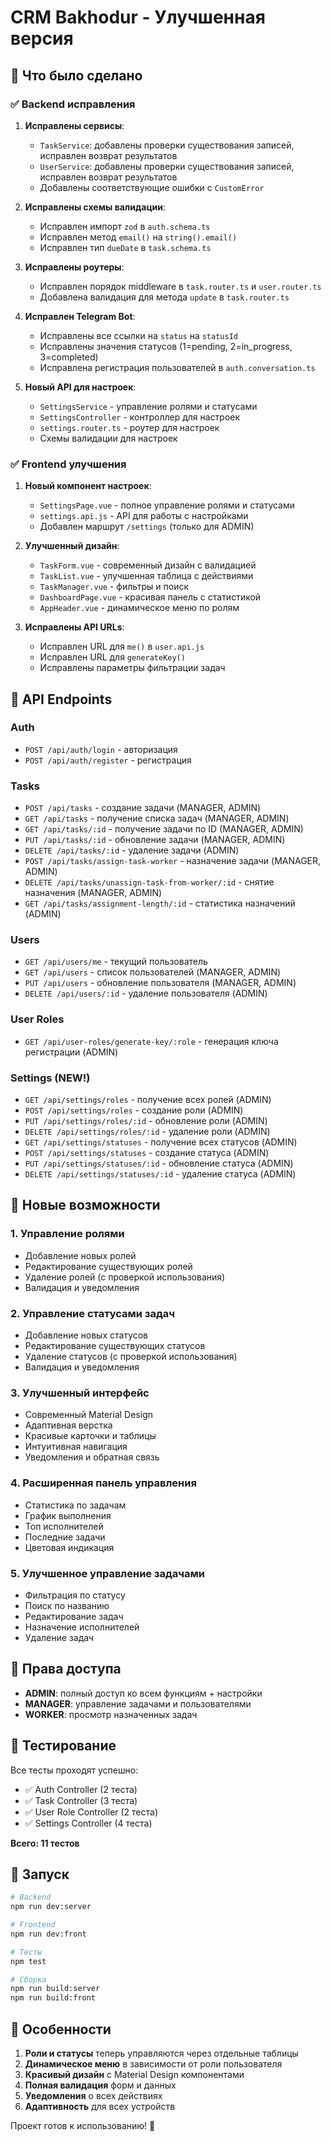 # CRM Bakhodur - Улучшенная версия

## 🚀 Что было сделано

### ✅ Backend исправления

1. **Исправлены сервисы**:
   - `TaskService`: добавлены проверки существования записей, исправлен возврат результатов
   - `UserService`: добавлены проверки существования записей, исправлен возврат результатов
   - Добавлены соответствующие ошибки с `CustomError`

2. **Исправлены схемы валидации**:
   - Исправлен импорт `zod` в `auth.schema.ts`
   - Исправлен метод `email()` на `string().email()`
   - Исправлен тип `dueDate` в `task.schema.ts`

3. **Исправлены роутеры**:
   - Исправлен порядок middleware в `task.router.ts` и `user.router.ts`
   - Добавлена валидация для метода `update` в `task.router.ts`

4. **Исправлен Telegram Bot**:
   - Исправлены все ссылки на `status` на `statusId`
   - Исправлены значения статусов (1=pending, 2=in_progress, 3=completed)
   - Исправлена регистрация пользователей в `auth.conversation.ts`

5. **Новый API для настроек**:
   - `SettingsService` - управление ролями и статусами
   - `SettingsController` - контроллер для настроек
   - `settings.router.ts` - роутер для настроек
   - Схемы валидации для настроек

### ✅ Frontend улучшения

1. **Новый компонент настроек**:
   - `SettingsPage.vue` - полное управление ролями и статусами
   - `settings.api.js` - API для работы с настройками
   - Добавлен маршрут `/settings` (только для ADMIN)

2. **Улучшенный дизайн**:
   - `TaskForm.vue` - современный дизайн с валидацией
   - `TaskList.vue` - улучшенная таблица с действиями
   - `TaskManager.vue` - фильтры и поиск
   - `DashboardPage.vue` - красивая панель с статистикой
   - `AppHeader.vue` - динамическое меню по ролям

3. **Исправлены API URLs**:
   - Исправлен URL для `me()` в `user.api.js`
   - Исправлен URL для `generateKey()`
   - Исправлены параметры фильтрации задач

## 🔧 API Endpoints

### Auth
- `POST /api/auth/login` - авторизация
- `POST /api/auth/register` - регистрация

### Tasks
- `POST /api/tasks` - создание задачи (MANAGER, ADMIN)
- `GET /api/tasks` - получение списка задач (MANAGER, ADMIN)
- `GET /api/tasks/:id` - получение задачи по ID (MANAGER, ADMIN)
- `PUT /api/tasks/:id` - обновление задачи (MANAGER, ADMIN)
- `DELETE /api/tasks/:id` - удаление задачи (ADMIN)
- `POST /api/tasks/assign-task-worker` - назначение задачи (MANAGER, ADMIN)
- `DELETE /api/tasks/unassign-task-from-worker/:id` - снятие назначения (MANAGER, ADMIN)
- `GET /api/tasks/assignment-length/:id` - статистика назначений (ADMIN)

### Users
- `GET /api/users/me` - текущий пользователь
- `GET /api/users` - список пользователей (MANAGER, ADMIN)
- `PUT /api/users` - обновление пользователя (MANAGER, ADMIN)
- `DELETE /api/users/:id` - удаление пользователя (ADMIN)

### User Roles
- `GET /api/user-roles/generate-key/:role` - генерация ключа регистрации (ADMIN)

### Settings (NEW!)
- `GET /api/settings/roles` - получение всех ролей (ADMIN)
- `POST /api/settings/roles` - создание роли (ADMIN)
- `PUT /api/settings/roles/:id` - обновление роли (ADMIN)
- `DELETE /api/settings/roles/:id` - удаление роли (ADMIN)
- `GET /api/settings/statuses` - получение всех статусов (ADMIN)
- `POST /api/settings/statuses` - создание статуса (ADMIN)
- `PUT /api/settings/statuses/:id` - обновление статуса (ADMIN)
- `DELETE /api/settings/statuses/:id` - удаление статуса (ADMIN)

## 🎨 Новые возможности

### 1. Управление ролями
- Добавление новых ролей
- Редактирование существующих ролей
- Удаление ролей (с проверкой использования)
- Валидация и уведомления

### 2. Управление статусами задач
- Добавление новых статусов
- Редактирование существующих статусов
- Удаление статусов (с проверкой использования)
- Валидация и уведомления

### 3. Улучшенный интерфейс
- Современный Material Design
- Адаптивная верстка
- Красивые карточки и таблицы
- Интуитивная навигация
- Уведомления и обратная связь

### 4. Расширенная панель управления
- Статистика по задачам
- График выполнения
- Топ исполнителей
- Последние задачи
- Цветовая индикация

### 5. Улучшенное управление задачами
- Фильтрация по статусу
- Поиск по названию
- Редактирование задач
- Назначение исполнителей
- Удаление задач

## 🔐 Права доступа

- **ADMIN**: полный доступ ко всем функциям + настройки
- **MANAGER**: управление задачами и пользователями
- **WORKER**: просмотр назначенных задач

## 🧪 Тестирование

Все тесты проходят успешно:
- ✅ Auth Controller (2 теста)
- ✅ Task Controller (3 теста)
- ✅ User Role Controller (2 теста)
- ✅ Settings Controller (4 теста)

**Всего: 11 тестов**

## 🚀 Запуск

```bash
# Backend
npm run dev:server

# Frontend
npm run dev:front

# Тесты
npm test

# Сборка
npm run build:server
npm run build:front
```

## 📱 Особенности

1. **Роли и статусы** теперь управляются через отдельные таблицы
2. **Динамическое меню** в зависимости от роли пользователя
3. **Красивый дизайн** с Material Design компонентами
4. **Полная валидация** форм и данных
5. **Уведомления** о всех действиях
6. **Адаптивность** для всех устройств

Проект готов к использованию! 🎉
